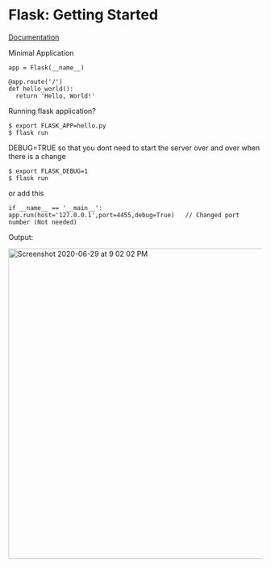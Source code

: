 # Flask: Getting Started

[Documentation](https://flask.palletsprojects.com/en/1.1.x/quickstart/)

Minimal Application

    app = Flask(__name__)

    @app.route('/')
    def hello_world():
      return 'Hello, World!'
      
Running flask application?

    $ export FLASK_APP=hello.py
    $ flask run

DEBUG=TRUE
so that you dont need to start the server over and over when there is a change

    $ export FLASK_DEBUG=1
    $ flask run


or add this 

    if __name__ == '__main__':
    app.run(host='127.0.0.1',port=4455,debug=True)   // Changed port number (Not needed)
    
Output:

<img width="615" alt="Screenshot 2020-06-29 at 9 02 02 PM" src="https://user-images.githubusercontent.com/11274840/86082110-d8277700-ba4b-11ea-8627-0c0da46af850.png">

